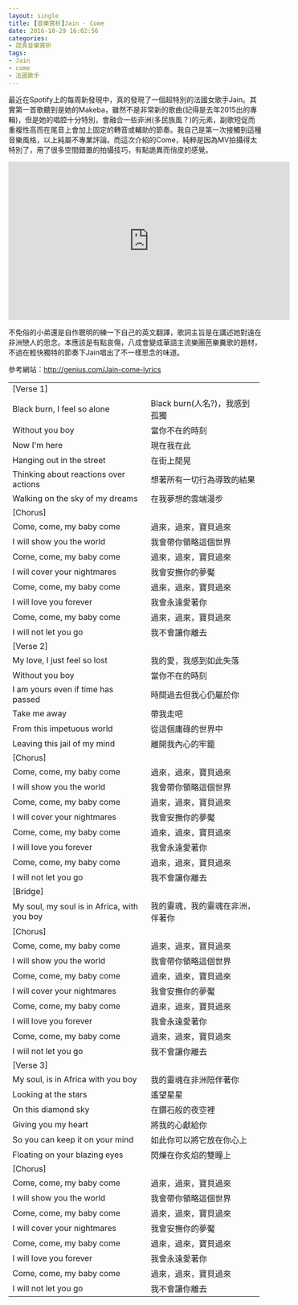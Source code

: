 ```yaml
---
layout: single
title: [音樂賞析]Jain - Come
date: 2016-10-29 16:02:56
categories:
- 認真音樂賞析
tags:
- Jain
- come
- 法國歌手
---
```

最近在Spotify上的每周新發現中，真的發現了一個超特別的法國女歌手Jain。其實第一首歌聽到是她的Makeba，雖然不是非常新的歌曲(記得是去年2015出的專輯)，但是她的唱腔十分特別，會融合一些非洲(多民族風？)的元素，副歌短促而重複性高而在尾音上會加上固定的轉音或輔助的節奏。我自己是第一次接觸到這種音樂風格，以上純屬不專業評論。而這次介紹的Come，純粹是因為MV拍攝得太特別了，用了很多空間錯置的拍攝技巧，有點詭異而俏皮的感覺。

<p style="text-align: center;"><iframe allowfullscreen="" class="" frameborder="0" height="315" src="https://www.youtube.com/embed/KDXOzr0GoA4?wmode=transparent" width="560"></iframe></p>

不免俗的小弟還是自作聰明的練一下自己的英文翻譯，歌詞主旨是在講述她對遠在非洲戀人的思念。本應該是有點哀傷，八成會變成華語主流樂團芭樂糞歌的題材，不過在輕快獨特的節奏下Jain唱出了不一樣思念的味道。

參考網站：<a href="http://genius.com/Jain-come-lyrics">http://genius.com/Jain-come-lyrics</a>

<table align="center" border="0" cellpadding="1" cellspacing="1" style="width:500px">
	<tbody>
		<tr>
			<td>[Verse 1]</td>
		</tr>
		<tr>
			<td>Black burn, I feel so alone</td>
			<td>Black burn(人名?)，我感到孤獨</td>
		</tr>
		<tr>
			<td>Without you boy</td>
			<td>當你不在的時刻</td>
		</tr>
		<tr>
			<td>Now I'm here</td>
			<td>現在我在此</td>
		</tr>
		<tr>
			<td>Hanging out in the street</td>
			<td>在街上閒晃</td>
		</tr>
		<tr>
			<td>Thinking about reactions over actions</td>
			<td>想著所有一切行為導致的結果</td>
		</tr>
		<tr>
			<td>Walking on the sky of my dreams</td>
			<td>在我夢想的雲端漫步</td>
		</tr>
		<tr>
		</tr>
		<tr>
			<td>[Chorus]</td>
		</tr>
		<tr>
			<td>Come, come, my baby come</td>
			<td>過來，過來，寶貝過來</td>
		</tr>
		<tr>
			<td>I will show you the world</td>
			<td>我會帶你領略這個世界</td>
		</tr>
		<tr>
			<td>Come, come, my baby come</td>
			<td>過來，過來，寶貝過來</td>
		</tr>
		<tr>
			<td>I will cover your nightmares</td>
			<td>我會安撫你的夢魘</td>
		</tr>
		<tr>
			<td>Come, come, my baby come</td>
			<td>過來，過來，寶貝過來</td>
		</tr>
		<tr>
			<td>I will love you forever</td>
			<td>我會永遠愛著你</td>
		</tr>
		<tr>
			<td>Come, come, my baby come</td>
			<td>過來，過來，寶貝過來</td>
		</tr>
		<tr>
			<td>I will not let you go</td>
			<td>我不會讓你離去</td>
		</tr>
		<tr>
			<td>[Verse 2]</td>
		</tr>
		<tr>
			<td>My love, I just feel so lost</td>
			<td>我的愛，我感到如此失落</td>
		</tr>
		<tr>
			<td>Without you boy</td>
			<td>當你不在的時刻</td>
		</tr>
		<tr>
			<td>I am yours even if time has passed</td>
			<td>時間過去但我心仍屬於你</td>
		</tr>
		<tr>
			<td>Take me away</td>
			<td>帶我走吧</td>
		</tr>
		<tr>
			<td>From this impetuous world</td>
			<td>從這個庸碌的世界中</td>
		</tr>
		<tr>
			<td>Leaving this jail of my mind</td>
			<td>離開我內心的牢籠</td>
		</tr>
		<tr>
		</tr>
		<tr>
			<td>[Chorus]</td>
		</tr>
		<tr>
			<td>Come, come, my baby come</td>
			<td>過來，過來，寶貝過來</td>
		</tr>
		<tr>
			<td>I will show you the world</td>
			<td>我會帶你領略這個世界</td>
		</tr>
		<tr>
			<td>Come, come, my baby come</td>
			<td>過來，過來，寶貝過來</td>
		</tr>
		<tr>
			<td>I will cover your nightmares</td>
			<td>我會安撫你的夢魘</td>
		</tr>
		<tr>
			<td>Come, come, my baby come</td>
			<td>過來，過來，寶貝過來</td>
		</tr>
		<tr>
			<td>I will love you forever</td>
			<td>我會永遠愛著你</td>
		</tr>
		<tr>
			<td>Come, come, my baby come</td>
			<td>過來，過來，寶貝過來</td>
		</tr>
		<tr>
			<td>I will not let you go</td>
			<td>我不會讓你離去</td>
		</tr>
		<tr>
		</tr>
		<tr>
			<td>[Bridge]</td>
		</tr>
		<tr>
			<td>My soul, my soul is in Africa, with you boy</td>
			<td>我的靈魂，我的靈魂在非洲，伴著你</td>
		</tr>
		<tr>
		</tr>
		<tr>
			<td>[Chorus]</td>
		</tr>
		<tr>
			<td>Come, come, my baby come</td>
			<td>過來，過來，寶貝過來</td>
		</tr>
		<tr>
			<td>I will show you the world</td>
			<td>我會帶你領略這個世界</td>
		</tr>
		<tr>
			<td>Come, come, my baby come</td>
			<td>過來，過來，寶貝過來</td>
		</tr>
		<tr>
			<td>I will cover your nightmares</td>
			<td>我會安撫你的夢魘</td>
		</tr>
		<tr>
			<td>Come, come, my baby come</td>
			<td>過來，過來，寶貝過來</td>
		</tr>
		<tr>
			<td>I will love you forever</td>
			<td>我會永遠愛著你</td>
		</tr>
		<tr>
			<td>Come, come, my baby come</td>
			<td>過來，過來，寶貝過來</td>
		</tr>
		<tr>
			<td>I will not let you go</td>
			<td>我不會讓你離去</td>
		</tr>
		<tr>
		</tr>
		<tr>
			<td>[Verse 3]</td>
		</tr>
		<tr>
			<td>My soul, is in Africa with you boy</td>
			<td>我的靈魂在非洲陪伴著你</td>
		</tr>
		<tr>
			<td>Looking at the stars</td>
			<td>遙望星星</td>
		</tr>
		<tr>
			<td>On this diamond sky</td>
			<td>在鑽石般的夜空裡</td>
		</tr>
		<tr>
			<td>Giving you my heart</td>
			<td>將我的心獻給你</td>
		</tr>
		<tr>
			<td>So you can keep it on your mind</td>
			<td>如此你可以將它放在你心上</td>
		</tr>
		<tr>
			<td>Floating on your blazing eyes</td>
			<td>閃爍在你炙焰的雙瞳上</td>
		</tr>
		<tr>
		</tr>
		<tr>
			<td>[Chorus]</td>
		</tr>
		<tr>
			<td>Come, come, my baby come</td>
			<td>過來，過來，寶貝過來</td>
		</tr>
		<tr>
			<td>I will show you the world</td>
			<td>我會帶你領略這個世界</td>
		</tr>
		<tr>
			<td>Come, come, my baby come</td>
			<td>過來，過來，寶貝過來</td>
		</tr>
		<tr>
			<td>I will cover your nightmares</td>
			<td>我會安撫你的夢魘</td>
		</tr>
		<tr>
			<td>Come, come, my baby come</td>
			<td>過來，過來，寶貝過來</td>
		</tr>
		<tr>
			<td>I will love you forever</td>
			<td>我會永遠愛著你</td>
		</tr>
		<tr>
			<td>Come, come, my baby come</td>
			<td>過來，過來，寶貝過來</td>
		</tr>
		<tr>
			<td>I will not let you go</td>
			<td>我不會讓你離去</td>
		</tr>
	</tbody>
</table>


